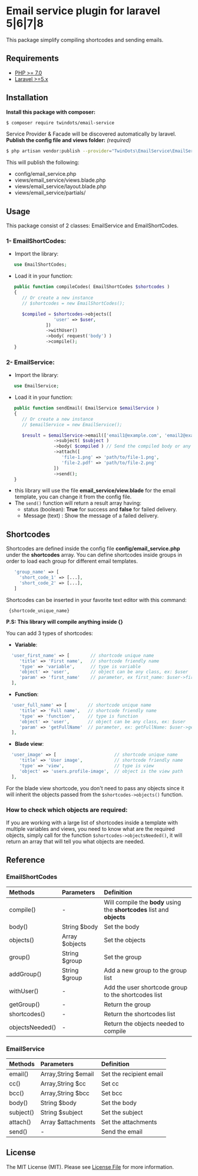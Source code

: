 # Email service plugin for laravel 5|6|7|8

This package simplify compiling shortcodes and sending emails.

## Requirements
- [PHP >= 7.0](http://php.net/)
- [Laravel >=5.x](https://github.com/laravel/framework)

## Installation
**Install this package with composer:**
```bash
$ composer require twindots/email-service
```
Service Provider & Facade will be discovered automatically by laravel. 
**Publish the config file and views folder:** *(required)*
```bash
$ php artisan vendor:publish --provider="TwinDots\EmailService\EmailServiceProvider"
```
This will publish the following:
 - config/email_service.php
 - views/email_service/views.blade.php
 - views/email_service/layout.blade.php
 - views/email_service/partials/

## Usage
This package consist of 2 classes: EmailService and EmailShortCodes.
 ### 1- EmailShortCodes:
- Import the library:
```php
   use EmailShortCodes; 
```
- Load it in your function:
```php
   public function compileCodes( EmailShortCodes $shortcodes )
   { 
      // Or create a new instance
      // $shortcodes = new EmailShortCodes();

      $compiled = $shortcodes->objects([
                  'user' => $user,
               ])
               ->withUser()
               ->body( request('body') )
               ->compile(); 
   }
```
 ### 2- EmailService:
- Import the library:
```php
   use EmailService; 
```
- Load it in your function:
```php
   public function sendEmail( EmailService $emailService )
   { 
      // Or create a new instance
      // $emailService = new EmailService();

      $result = $emailService->email(['email1@example.com', 'email2@example.com'])
                  ->subject( $subject )
                  ->body( $compiled ) // Send the compiled body or any html
                  ->attach([
                     'file-1.png' => 'path/to/file-1.png',
                     'file-2.pdf' => 'path/to/file-2.png'
                  ])
                  ->send();
   }
```
- this library will use the file **email_service/view.blade** for the email template, you can change it from the config file.
- The `send()` function will return a result array having:
  - status (boolean): **True** for success and **false** for failed delivery.
  - Message (text) : Show the message of a failed delivery.

## Shortcodes
Shortcodes are defined inside the config file **config/email_service.php** under the **shortcodes** array.
You can define shortcodes inside groups in order to load each group for different email templates.
 ```php
    'group_name' => [
      'short_code_1' => [...],
      'short_code_2' => [...],
    ]   
 ```
Shortcodes can be inserted in your favorite text editor with this command:
```
 {shortcode_unique_name}
```
**P.S: This library will compile anything inside {}**

You can add 3 types of shortcodes:
 - **Variable**:
 ```php
   'user_first_name' => [        // shortcode unique name
      'title' => 'First name',   // shortcode friendly name
      'type' => 'variable',      // type is variable 
      'object' => 'user',        // object can be any class, ex: $user
      'param' => 'first_name'    // parameter, ex first_name: $user->first_name
   ], 
 ```
 - **Function**:
 ```php
   'user_full_name' => [        // shortcode unique name
      'title' => 'Full name',   // shortcode friendly name
      'type' => 'function',     // type is function 
      'object' => 'user',       // object can be any class, ex: $user
      'param' => 'getFullName'  // parameter, ex: getFullName: $user->getFullName()
   ], 
 ```
 - **Blade view**:
 ```php
   'user_image' => [                      // shortcode unique name
      'title' => 'User image',            // shortcode friendly name
      'type' => 'view',                   // type is view 
      'object' => 'users.profile-image',  // object is the view path
   ], 
 ```
 For the blade view shortcode, you don't need to pass any objects since it will inherit the objects passed from the `$shortcodes->objects()` function.

### How to check which objects are required:
 If you are working with a large list of shortcodes inside a template with multiple variables and views, you need to know what are the required objects, simply call for the function `$shortcodes->objectsNeeded()`, it will return an array that will tell you what objects are needed.

## Reference
### EmailShortCodes
 Methods          | Parameters         | Definition
:-----------------|:-------------------|:-------------------
compile()         | -                   | Will compile the **body** using the **shortcodes** list and **objects**
body()            | String $body        | Set the body
objects()         | Array $objects      | Set the objects
group()           | String $group       | Set the group
addGroup()        | String $group       | Add a new group to the group list
withUser()        | -                   | Add the user shortcode group to the shortcodes list
getGroup()        | -                   | Return the group
shortcodes()      | -                   | Return the shortcodes list
objectsNeeded()   | -                   | Return the objects needed to compile

### EmailService
 Methods          | Parameters         | Definition
:-----------------|:-------------------|:-------------------
email()           | Array,String $email     | Set the recipient email
cc()              | Array,String $cc        | Set cc
bcc()             | Array,String $bcc       | Set bcc
body()            | String $body            | Set the body
subject()         | String $subject         | Set the subject
attach()          | Array $attachments      | Set the attachments
send()            | -                       | Send the email

## License
The MIT License (MIT). Please see [License File](https://github.com/.../blob/master/LICENSE.md) for more information.

